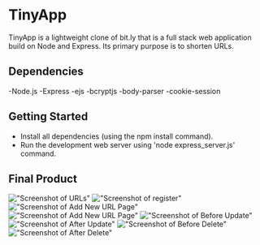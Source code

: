 # TinyApp

TinyApp is a lightweight clone of bit.ly that is a full stack web application build on Node and Express. 
Its primary purpose is to shorten URLs.

## Dependencies

-Node.js
-Express
-ejs
-bcryptjs
-body-parser
-cookie-session

## Getting Started

- Install all dependencies (using the npm install command).
- Run the development web server using 'node express_server.js' command.

## Final Product

!["Screenshot of URLs"](https://github.com/gatomai/tinyapp/docs/URL-Dashboard.png)
!["Screenshot of register"](https://github.com/gatomai/tinyapp/docs/Register-New_user.png)
!["Screenshot of Add New URL Page"](https://github.com/gatomai/TinyApp/blob/feature/specific-features/docs/Add-New-URL.png)
!["Screenshot of Add New URL Page"](https://github.com/gatomai/tinyapp/docs/Add-New-URL.png)
!["Screenshot of Before Update"](https://github.com/gatomai/tinyapp/docs/Pre-UPDATE.png)
!["Screenshot of After Update"](https://github.com/gatomai/tinyapp/docs/Post-UPDATE.png)
!["Screenshot of Before Delete"](https://github.com/gatomai/tinyapp/docs/PreDelete-Dashboard.png)
!["Screenshot of After Delete"](https://github.com/gatomai/tinyapp/docs/Post-Delete.png)